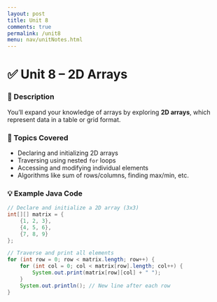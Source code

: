 ```yaml
---
layout: post
title: Unit 8
comments: true
permalink: /unit8
menu: nav/unitNotes.html
---
```

# ✅ Unit 8 – 2D Arrays

### 📘 Description
You’ll expand your knowledge of arrays by exploring **2D arrays**, which represent data in a table or grid format.

### 🔑 Topics Covered
- Declaring and initializing 2D arrays
- Traversing using nested `for` loops
- Accessing and modifying individual elements
- Algorithms like sum of rows/columns, finding max/min, etc.

### 💡 Example Java Code
```java
// Declare and initialize a 2D array (3x3)
int[][] matrix = {
    {1, 2, 3},
    {4, 5, 6},
    {7, 8, 9}
};

// Traverse and print all elements
for (int row = 0; row < matrix.length; row++) {
    for (int col = 0; col < matrix[row].length; col++) {
        System.out.print(matrix[row][col] + " ");
    }
    System.out.println(); // New line after each row
}
```
